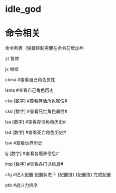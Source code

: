 # idle_god
# 命令相关
命令列表（弹幕控制需要在命令前增加#）

zt 暂停

jx 继续

ckma #查看自己角色属性

lsma #查看自己角色历史

cka [数字] #查看存活角色属性#

ckd [数字] #查看死亡角色属性#

lsa [数字] #查看存活角色历史#

lsd [数字] #查看死亡角色历史#

lsw #查看世界历史

ljj [数字] #查看各境界信息#

lmp [数字] #查看各门派信息#

cfg #进入配置 配置状态下 {配置键} {配置值} 完成配置

ptb #战斗力排序